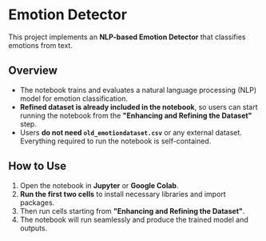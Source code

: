 # Emotion Detector
This project implements an **NLP-based Emotion Detector** that classifies emotions from text.
## Overview
- The notebook trains and evaluates a natural language processing (NLP) model for emotion classification.
- **Refined dataset is already included in the notebook**, so users can start running the notebook from the **"Enhancing and Refining the Dataset"** step.
- Users **do not need `old_emotiondataset.csv`** or any external dataset. Everything required to run the notebook is self-contained.
## How to Use
1. Open the notebook in **Jupyter** or **Google Colab**.
2. **Run the first two cells** to install necessary libraries and import packages.
3. Then run cells starting from **"Enhancing and Refining the Dataset"**.
4. The notebook will run seamlessly and produce the trained model and outputs.
